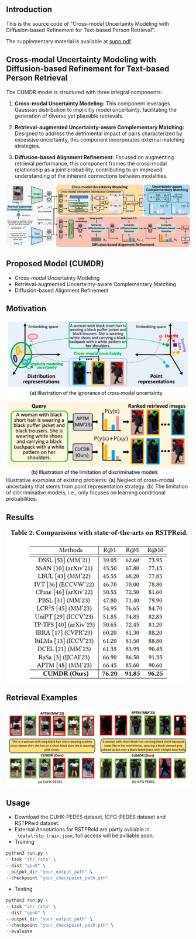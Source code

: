 
## Introduction
This is the source code of "Cross-modal Uncertainty Modeling with Diffusion-based Refinement for Text-based Person Retrieval". 

The supplementary material is available at [supp.pdf](https://github.com/randAnonymous/CUMDR/blob/main/supplementary/supp.pdf).

## Cross-modal Uncertainty Modeling with Diffusion-based Refinement for Text-based Person Retrieval
The CUMDR model is structured with three integral components:

1) **Cross-modal Uncertainty Modeling:** This component leverages Gaussian distribution to implicitly model uncertainty, facilitating the generation of diverse yet plausible retrievals.

2) **Retrieval-augmented Uncertainty-aware Complementary Matching:** Designed to address the detrimental impact of pairs characterized by excessive uncertainty, this component incorporates external matching strategies.

3) **Diffusion-based Alignment Refinement:** Focused on augmenting retrieval performance, this component frames the cross-modal relationship as a joint probability, contributing to an improved understanding of the inherent connections between modalities.

![CUMDR](fig/frame-1.26_00.png)

## Proposed Model (CUMDR)
* Cross-modal Uncertainty Modeling
* Retrieval-augmented Uncertainty-aware Complementary Matching
* Diffusion-based Alignment Refinement


## Motivation
![Motivation](fig/intro_00.png)
Illustrative examples of existing problems: (a) Neglect of cross-modal uncertainty that stems from point representation strategy. (b) The limitation of discriminative models, i.e., only focuses on learning conditional probabilities.

## Results
![Result](fig/result.png)



## Retrieval Examples
![Retrieval](fig/retrieval-1.26_00.png)


## Usage
* Download the CUHK-PEDES dataset, ICFG-PEDES dataset and RSTPReid dataset.
* External Annotations for RSTPReid are partly aviliable in `.\data\rstp_train.json`, full access will be aviliable soon.
* Training
```python
python3 run.py \
--task "itr_rstp" \
--dist "gpu0" \
--output_dir "your_output_path" \
--checkpoint "your_checkpoint_path.pth"
```
* Testing
```python
python3 run.py \
--task "itr_rstp" \
--dist "gpu0" \
--output_dir "your_output_path" \
--checkpoint "your_checkpoint_path.pth" \
--evaluate
```

